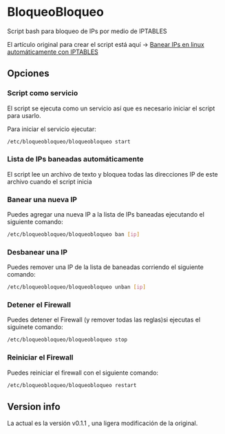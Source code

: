 # BloqueoBloqueo
Script bash para bloqueo de IPs por medio de IPTABLES

El artículo original para crear el script está aquí -> [Banear IPs en linux automáticamente con IPTABLES](http://rolandocaldas.com/linux/script-banear-ips-en-linux-iptables)

## Opciones

### Script como servicio

El script se ejecuta como un servicio así que es necesario iniciar el script para usarlo.

Para iniciar el servicio ejecutar:


```bash
/etc/bloqueobloqueo/bloqueobloqueo start
```

### Lista de IPs baneadas automáticamente

El script lee un archivo de texto y bloquea todas las direcciones IP de este archivo cuando el script inicia

### Banear una nueva IP

Puedes agregar una nueva IP a la lista de IPs baneadas ejecutando el siguiente comando:

```bash
/etc/bloqueobloqueo/bloqueobloqueo ban [ip]
```

### Desbanear una IP

Puedes remover una IP de la lista de baneadas corriendo el siguiente comando:

```bash
/etc/bloqueobloqueo/bloqueobloqueo unban [ip]
```

### Detener el Firewall

Puedes detener el Firewall (y remover todas las reglas)si ejecutas el siguinete comando:

```bash
/etc/bloqueobloqueo/bloqueobloqueo stop
```

### Reiniciar el Firewall

Puedes reiniciar el firewall con el siguiente comando:

```bash
/etc/bloqueobloqueo/bloqueobloqueo restart
```

## Version info

La actual es la versión v0.1.1 , una ligera modificación de la original.
